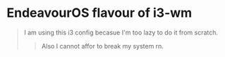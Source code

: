 # EndeavourOS flavour of i3-wm

> I am using this i3 config becasue I'm too lazy to do it from scratch.
>> Also I cannot affor to break my system rn.
